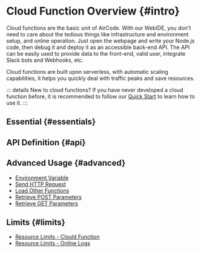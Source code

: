 # Cloud Function Overview {#intro}

Cloud functions are the basic unit of AirCode. With our WebIDE, you don't need to care about the tedious things like infrastructure and environment setup, and online operation.
Just open the webpage and write your Node.js code, then debug it and deploy it as an accessible back-end API. The API can be easily used to provide data to the front-end, valid user, integrate Slack bots and Webhooks, etc.

Cloud functions are built upon serverless, with automatic scaling capabilities, it helps you quickly deal with traffic peaks and save resources.

::: details New to cloud functions?
If you have never developed a cloud function before, it is recommended to follow our [Quick Start](/getting-started/) to learn how to use it.
:::

## Essential {#essentials}

<ListBoxContainer>
<ListBox
  link="/guide/functions/development"
  title="Develop Online"
  description="Use WebIDE to develop cloud functions. Learn the function's parameters, returned value, error handling and timezone, etc"
/>
<ListBox
  link="/guide/functions/debug"
  title="Debug Online"
  description="Learn how to debug your code online, pass params and view the results, and how to use online requests to make debugging easier"
/>
<ListBox
  link="/guide/functions/deployment"
  title="Deployment"
  description="Deploy functions online, generate accessible URL addresses, and learn how to view and manage versions"
/>
<ListBox
  link="/guide/functions/invoke"
  title="Invoke Functions"
  description="Invoke functions via SDK or HTTP, including a description of timeout and CORS policies"
/>
<ListBox
  link="/guide/functions/logs"
  title="Online Logs"
  description="Get real-time logs when the function is running, and filter log by time, keywords, and others to facilitate troubleshooting"
/>
<ListBox
  link="/guide/functions/npm"
  title="Using NPM"
  description="Learn how to use NPM to find, install, and manage your app's dependencies"
/>
</ListBoxContainer>

## API Definition {#api}

<ListBoxContainer>
<ListBox
  link="/reference/server/functions-runtime"
  title="Function Runtime"
  description="Instructions on function's Node.js version, timeout, environment variables, auto-scaling, cold start, etc."
/>
<ListBox
  link="/reference/server/functions-api"
  title="Function API"
  description="Definitions of cloud function templates, params and context"
/>
</ListBoxContainer>

## Advanced Usage {#advanced}

- [Environment Variable](/guide/functions/env)
- [Send HTTP Request](/guide/functions/http-request)
- [Load Other Functions](/guide/functions/require)
- [Retrieve POST Parameters](/guide/functions/post-params)
- [Retrieve GET Parameters](/guide/functions/get-params)

## Limits {#limits}

- [Resource Limits - Clould Function](/about/limits#functions)
- [Resource Limits - Online Logs](/about/limits#logs)
